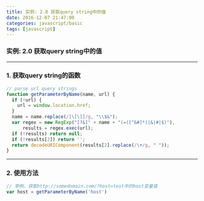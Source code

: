 ```yaml
---
title: 实例: 2.0 获取query string中的值
date: 2016-12-07 21:47:00
categories: javascript/basic
tags: [javascript]
---
```

### 实例: 2.0 获取query string中的值

---

### 1. 获取query string的函数
``` javascript
// parse url query strings
function getParameterByName(name, url) {
  if (!url) {
    url = window.location.href;
  }
  name = name.replace(/[\[\]]/g, "\\$&");
  var regex = new RegExp("[?&]" + name + "(=([^&#]*)|&|#|$)"),
      results = regex.exec(url);
  if (!results) return null;
  if (!results[2]) return '';
  return decodeURIComponent(results[2].replace(/\+/g, " "));
}
```

---

### 2. 使用方法
``` javascript
// 举例，获取http://somedomain.com/?host=test中的host变量值
var host = getParameterByName('host')
```
